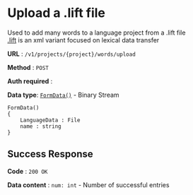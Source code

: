 # Upload a .lift file

Used to add many words to a language project from a .lift file  
[.lift](https://github.com/sillsdev/lift-standard) is an xml variant focused on lexical data transfer

**URL** : `/v1/projects/{project}/words/upload`

**Method** : `POST`

**Auth required** :

**Data type**: [`FormData()`](https://developer.mozilla.org/en-US/docs/Web/API/FormData/FormData) - Binary Stream

```
FormData()
{
    LanguageData : File
    name : string
}
```

## Success Response

**Code** : `200 OK`

**Data content** : `num: int` - Number of successful entries

